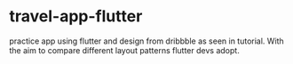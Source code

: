 # travel-app-flutter
practice app using flutter and design from dribbble as seen in tutorial. With the aim to compare different layout patterns flutter devs adopt.
